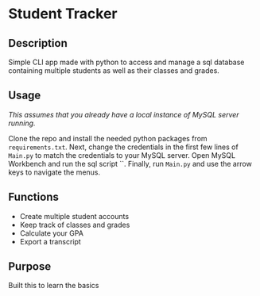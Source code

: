 # Student Tracker

## Description

Simple CLI app made with python to access and manage a sql database containing multiple students as well as their classes and grades.

## Usage

*This assumes that you already have a local instance of MySQL server running.*

Clone the repo and install the needed python packages from `requirements.txt`. Next, change the credentials in the first few lines of `Main.py` to match the credentials to your MySQL server. Open MySQL Workbench and run the sql script ``. Finally, run `Main.py` and use the arrow keys to navigate the menus.

## Functions

- Create multiple student accounts
- Keep track of classes and grades
- Calculate your GPA
- Export a transcript

## Purpose

Built this to learn the basics 